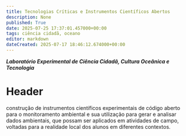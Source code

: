 ```yaml
---
title: Tecnologias Críticas e Instrumentos Científicos Abertos
description: None
published: True
date: 2025-07-25 17:37:01.457000+00:00
tags: ciência cidadã, oceano
editor: markdown
dateCreated: 2025-07-17 18:46:12.674000+00:00
---
```


***Laboratório Experimental de Ciência Cidadã, Cultura Oceânica e Tecnologia***


# Header
construção de instrumentos científicos 
experimentais de código aberto para o monitoramento ambiental e sua utilização para gerar e analisar dados ambientais, que possam ser aplicados em atividades de campo, voltadas para a realidade local dos alunos em diferentes contextos.